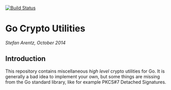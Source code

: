 [![Build Status](https://travis-ci.org/st3fan/gocrypto.svg)](https://travis-ci.org/st3fan/gocrypto)

# Go Crypto Utilities

*Stefan Arentz, October 2014*

## Introduction

This repository contains miscellaneous *high level* crypto utilities
for Go. It is generally a bad idea to implement your own, but some
things are missing from the Go standard library, like for example
PKCS#7 Detached Signatures.

